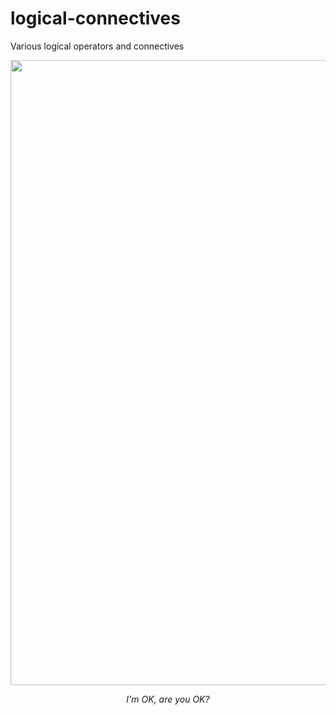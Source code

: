 # logical-connectives
Various logical operators and connectives



<p align="center">
  <img src="logical-connectives.jpg" width="1000px"/>
  <p align="center"><i>I'm OK, are you OK?</i></p>
</p>
